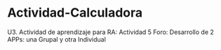 # Actividad-Calculadora

U3. Actividad de aprendizaje para RA: Actividad 5 Foro: Desarrollo de 2 APPs: una Grupal y otra Individual
